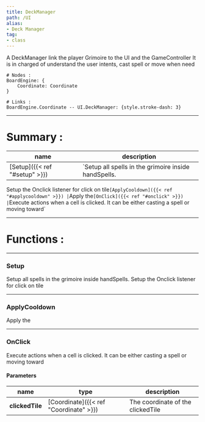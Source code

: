 ```yaml
---
title: DeckManager
path: /UI
alias: 
- Deck Manager
tag: 
- class
---
```

A DeckManager link the player Grimoire to the UI and the GameController
It is in charged of understand the user intents, cast spell or move when need
```d2
# Nodes :
BoardEngine: {
    Coordinate: Coordinate
}

# Links :
BoardEngine.Coordinate -- UI.DeckManager: {style.stroke-dash: 3}

```
---
# Summary :
name|description
----|----
[Setup]({{< ref "#setup" >}}) | `Setup all spells in the grimoire inside handSpells.
Setup the Onclick listener for click on tile`
[ApplyCooldown]({{< ref "#applycooldown" >}}) | `Apply the`
[OnClick]({{< ref "#onclick" >}}) | `Execute actions when a cell is clicked. It can be either casting a spell or moving toward`

---
# Functions :

---
### Setup
Setup all spells in the grimoire inside handSpells.
Setup the Onclick listener for click on tile

---
### ApplyCooldown
Apply the

---
### OnClick
Execute actions when a cell is clicked. It can be either casting a spell or moving toward

#### Parameters
name|type|description
-----|-----|-----
**clickedTile**|[Coordinate]({{< ref "Coordinate" >}})|The coordinate of the clickedTile
